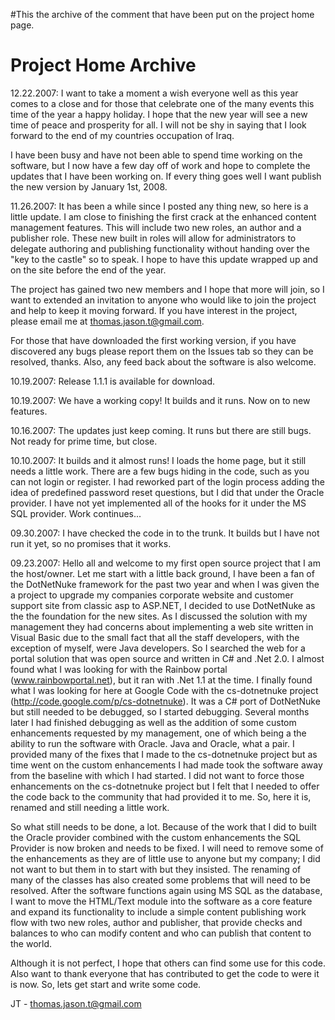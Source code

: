 #This the archive of the comment that have been put on the project home page.

# Project Home Archive #

12.22.2007:  I want to take a moment a wish everyone well as this year comes to a close and for those that celebrate one of the many events this time of the year a happy holiday.  I hope that the new year will see a new time of peace and prosperity for all.  I will not be shy in saying that I look forward to the end of my countries occupation of Iraq.

I have been busy and have not been able to spend time working on the software, but I now have a few day off of work and hope to complete the updates that I have been working on.  If every thing goes well I want publish the new version by January 1st, 2008.


11.26.2007:  It has been a while since I posted any thing new, so here is a little update.  I am close to finishing the first crack at the enhanced content management features.  This will include two new roles, an author and a publisher role.  These new built in roles will allow for administrators to delegate authoring and publishing functionality without handing over the "key to the castle" so to speak.  I hope to have this update wrapped up and on the site before the end of the year.

The project has gained two new members and I hope that more will join, so I want to extended an invitation to anyone who would like to join the project and help to keep it moving forward.  If you have interest in the project, please email me at thomas.jason.t@gmail.com.

For those that have downloaded the first working version, if you have discovered any bugs please report them on the Issues tab so they can be resolved, thanks.  Also, any feed back about the software is also welcome.


10.19.2007:  Release 1.1.1 is available for download.


10.19.2007:  We have a working copy!  It builds and it runs.  Now on to new features.


10.16.2007:  The updates just keep coming.  It runs but there are still bugs.  Not ready for prime time, but close.


10.10.2007:  It builds and it almost runs!  I loads the home page, but it still needs a little work.  There are a few bugs hiding in the code, such as you can not login or register.  I had reworked part of the login process adding the idea of predefined password reset questions, but I did that under the Oracle provider.  I have not yet implemented all of the hooks for it under the MS SQL provider.  Work continues...


09.30.2007:  I have checked the code in to the trunk.  It builds but I have not run it yet, so no promises that it works.


09.23.2007:  Hello all and welcome to my first open source project that I am the host/owner.  Let me start with a little back ground, I have been a fan of the DotNetNuke framework for the past two year and when I was given the a project to upgrade my companies corporate website and customer support site from classic asp to ASP.NET, I decided to use DotNetNuke as the the foundation for the new sites.  As I discussed the solution with my management they had concerns about implementing a web site written in Visual Basic due to the small fact that all the staff developers, with the exception of myself, were Java developers.  So I searched the web for a portal solution that was open source and written in C# and .Net 2.0.  I almost found what I was looking for with the Rainbow portal (www.rainbowportal.net), but it ran with .Net 1.1 at the time.  I finally found what I was looking for here at Google Code with the cs-dotnetnuke project (http://code.google.com/p/cs-dotnetnuke).  It was a C# port of DotNetNuke but still needed to be debugged, so I started debugging.  Several months later I had finished debugging as well as the addition of some custom enhancements requested by my management, one of which being a the ability to run the software with Oracle. Java and Oracle, what a pair.  I provided many of the fixes that I made to the cs-dotnetnuke project but as time went on the custom enhancements I had made took the software away from the baseline with which I had started.  I did not want to force those enhancements on the cs-dotnetnuke project but I felt that I needed to offer the code back to the community that had provided it to me.  So, here it is, renamed and still needing a little work.

So what still needs to be done, a lot.  Because of the work that I did to built the Oracle provider combined with the custom enhancements the SQL Provider is now broken and needs to be fixed.  I will need to remove some of the enhancements as they are of little use to anyone but my company; I did not want to but them in to start with but they insisted.  The renaming of many of the classes has also created some problems that will need to be resolved.  After the software functions again using MS SQL as the database, I want to move the HTML/Text module into the software as a core feature and expand its functionality to include a simple content publishing work flow with two new roles, author and publisher, that provide checks and balances to who can modify content and who can publish that content to the world.

Although it is not perfect, I hope that others can find some use for this code.  Also want to thank everyone that has contributed to get the code to were it is now.  So, lets get start and write some code.

JT - thomas.jason.t@gmail.com